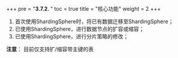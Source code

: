 +++
pre = "<b>3.7.2. </b>"
toc = true
title = "核心功能"
weight = 2
+++

1. 首次使用ShardingSphere时，将已有数据迁移至ShardingSphere；
2. 已使用ShardingSphere，进行数据节点的扩容或缩容；
3. 已使用ShardingSphere，进行分片策略的修改；

**注意**：
目前仅支持扩/缩容带主键的表
